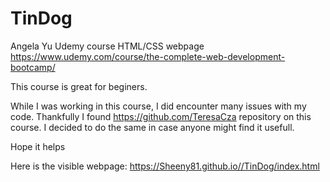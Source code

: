 # TinDog
Angela Yu Udemy course HTML/CSS webpage
https://www.udemy.com/course/the-complete-web-development-bootcamp/

This course is great for beginers. 

While I was working in this course, I did encounter many issues with my code. 
Thankfully I found https://github.com/TeresaCza repository on this course. 
I decided to do the same in case anyone might find it usefull. 

Hope it helps

Here is the visible webpage:
https://Sheeny81.github.io//TinDog/index.html

